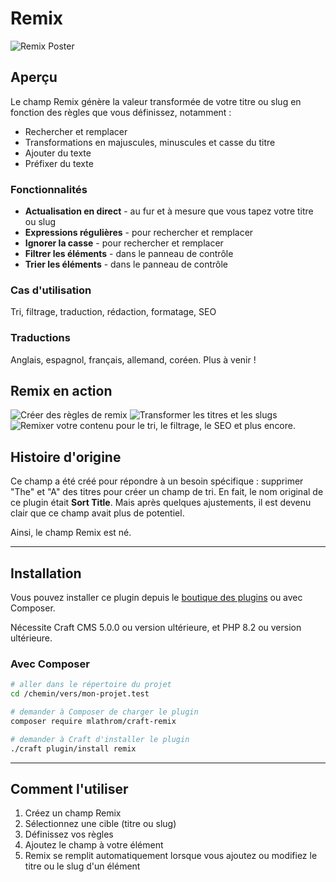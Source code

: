 # Remix

![Remix Poster](https://mlathrom-storage-00.sfo3.cdn.digitaloceanspaces.com/github/mlathrom/craft-remix/remix-00-poster.jpg?v1)

## Aperçu

Le champ Remix génère la valeur transformée de votre titre ou slug en fonction des règles que vous définissez, notamment :

 - Rechercher et remplacer
 - Transformations en majuscules, minuscules et casse du titre
 - Ajouter du texte
 - Préfixer du texte

### Fonctionnalités
 - **Actualisation en direct** - au fur et à mesure que vous tapez votre titre ou slug
 - **Expressions régulières** - pour rechercher et remplacer
 - **Ignorer la casse** - pour rechercher et remplacer
 - **Filtrer les éléments** - dans le panneau de contrôle
 - **Trier les éléments** - dans le panneau de contrôle

### Cas d'utilisation
Tri, filtrage, traduction, rédaction, formatage, SEO

### Traductions
Anglais, espagnol, français, allemand, coréen. Plus à venir !

## Remix en action
![Créer des règles de remix](https://mlathrom-storage-00.sfo3.cdn.digitaloceanspaces.com/github/mlathrom/craft-remix/remix-01-create-rules.jpg?v1)
![Transformer les titres et les slugs](https://mlathrom-storage-00.sfo3.cdn.digitaloceanspaces.com/github/mlathrom/craft-remix/remix-02-transform.jpg?v1)
![Remixer votre contenu pour le tri, le filtrage, le SEO et plus encore.](https://mlathrom-storage-00.sfo3.cdn.digitaloceanspaces.com/github/mlathrom/craft-remix/remix-03-remix-content.jpg?v2)

## Histoire d'origine
Ce champ a été créé pour répondre à un besoin spécifique : supprimer "The" et "A" des titres pour créer un champ de tri. En fait, le nom original de ce plugin était **Sort Title**. Mais après quelques ajustements, il est devenu clair que ce champ avait plus de potentiel. 

Ainsi, le champ Remix est né.

---

## Installation

Vous pouvez installer ce plugin depuis le [boutique des plugins](https://plugins.craftcms.com/remix) ou avec Composer.

Nécessite Craft CMS 5.0.0 ou version ultérieure, et PHP 8.2 ou version ultérieure.

### Avec Composer

```bash
# aller dans le répertoire du projet
cd /chemin/vers/mon-projet.test

# demander à Composer de charger le plugin
composer require mlathrom/craft-remix

# demander à Craft d'installer le plugin
./craft plugin/install remix
```

---

## Comment l'utiliser
1. Créez un champ Remix
2. Sélectionnez une cible (titre ou slug)
3. Définissez vos règles
4. Ajoutez le champ à votre élément
5. Remix se remplit automatiquement lorsque vous ajoutez ou modifiez le titre ou le slug d'un élément